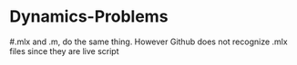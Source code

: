# Dynamics-Problems

#.mlx and .m, do the same thing. However Github does not recognize .mlx files since they are live script
